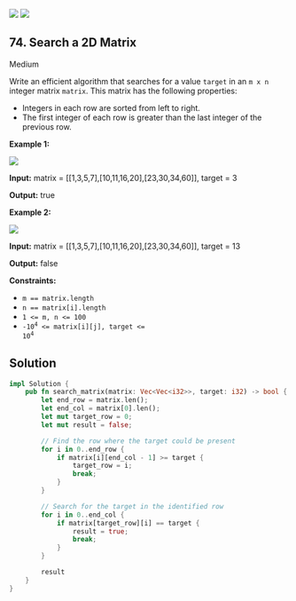 [![](https://img.shields.io/github/stars/LeetCode-in-Rust/LeetCode-in-Rust?label=Stars&style=flat-square)](https://github.com/LeetCode-in-Rust/LeetCode-in-Rust)
[![](https://img.shields.io/github/forks/LeetCode-in-Rust/LeetCode-in-Rust?label=Fork%20me%20on%20GitHub%20&style=flat-square)](https://github.com/LeetCode-in-Rust/LeetCode-in-Rust/fork)

## 74\. Search a 2D Matrix

Medium

Write an efficient algorithm that searches for a value `target` in an `m x n` integer matrix `matrix`. This matrix has the following properties:

*   Integers in each row are sorted from left to right.
*   The first integer of each row is greater than the last integer of the previous row.

**Example 1:**

![](https://assets.leetcode.com/uploads/2020/10/05/mat.jpg)

**Input:** matrix = \[\[1,3,5,7],[10,11,16,20],[23,30,34,60]], target = 3

**Output:** true

**Example 2:**

![](https://assets.leetcode.com/uploads/2020/10/05/mat2.jpg)

**Input:** matrix = \[\[1,3,5,7],[10,11,16,20],[23,30,34,60]], target = 13

**Output:** false

**Constraints:**

*   `m == matrix.length`
*   `n == matrix[i].length`
*   `1 <= m, n <= 100`
*   <code>-10<sup>4</sup> <= matrix[i][j], target <= 10<sup>4</sup></code>

## Solution

```rust
impl Solution {
    pub fn search_matrix(matrix: Vec<Vec<i32>>, target: i32) -> bool {
        let end_row = matrix.len();
        let end_col = matrix[0].len();
        let mut target_row = 0;
        let mut result = false;

        // Find the row where the target could be present
        for i in 0..end_row {
            if matrix[i][end_col - 1] >= target {
                target_row = i;
                break;
            }
        }

        // Search for the target in the identified row
        for i in 0..end_col {
            if matrix[target_row][i] == target {
                result = true;
                break;
            }
        }

        result
    }
}
```